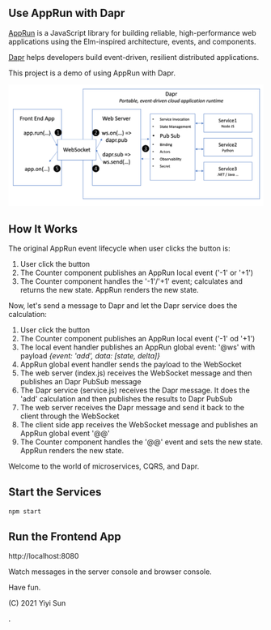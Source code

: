 ## Use AppRun with Dapr

[AppRun](https://github.com/yysun/apprun) is a JavaScript library for building reliable, high-performance web applications using the Elm-inspired architecture, events, and components.

[Dapr](https://dapr.io) helps developers build event-driven, resilient distributed applications.

This project is a demo of using AppRun with Dapr.


![](apprun-dapr.png)

## How It Works

The original AppRun event lifecycle when user clicks the button is:

1. User click the button
2. The Counter component publishes an AppRun local event ('-1' or '+1')
3. The Counter component handles the '-1'/'+1' event; calculates and returns the new state. AppRun renders the new state.

Now, let's send a message to Dapr and let the Dapr service does the calculation:

1. User click the button
2. The Counter component publishes an AppRun local event ('-1' od '+1')
3. The local event handler publishes an AppRun global event: '@ws' with payload _{event: 'add', data: [state, delta]}_
4. AppRun global event handler sends the payload to the WebSocket
5. The web server (index.js) receives the WebSocket message and then publishes an Dapr PubSub message
6. The Dapr service (service.js) receives the Dapr message. It does the 'add' calculation and then publishes the results to Dapr PubSub
7. The web server receives the Dapr message and send it back to the client through the WebSocket
8. The client side app receives the WebSocket message and publishes an AppRun global event '@@'
9. The Counter component handles the '@@' event and sets the new state. AppRun renders the new state.


Welcome to the world of microservices, CQRS, and Dapr.


## Start the Services

```
npm start
```

## Run the Frontend App

http://localhost:8080

Watch messages in the server console and browser console.


Have fun.


(C) 2021 Yiyi Sun




.